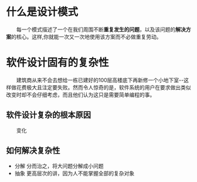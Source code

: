 # 什么是设计模式
&emsp;&emsp;每一个模式描述了一个在我们周围不断**重复发生的问题**，以及该问题的**解决方案**的核心。这样,你就能一次又一次地使用该方案而不必做重复劳动。

# 软件设计固有的复杂性
&emsp;&emsp;建筑商从来不会去想给一栋已建好的100层高楼底下再新修一个小地下室--这样做花费极大且注定要失败。然而令人惊奇的是，软件系统的用户在要求做出类似改变时却不会仔细考虑，而且他们认为这只是需要简单编程的事。

## 软件设计复杂的根本原因
&emsp;&emsp;变化

## 如何解决复杂性
* 分解 分而治之，将大问题分解成小问题
* 抽象 更高层次的讲，因为人不能掌握全部的复杂对象